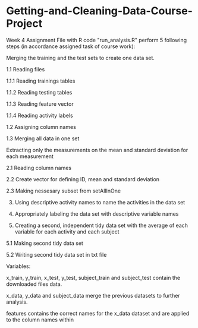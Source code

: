 # Getting-and-Cleaning-Data-Course-Project
Week 4 Assignment
File with R code "run_analysis.R" perform 5 following steps (in accordance assigned task of course work):

Merging the training and the test sets to create one data set.

1.1 Reading files

1.1.1 Reading trainings tables

1.1.2 Reading testing tables

1.1.3 Reading feature vector

1.1.4 Reading activity labels

1.2 Assigning column names

1.3 Merging all data in one set

Extracting only the measurements on the mean and standard deviation for each measurement

2.1 Reading column names

2.2 Create vector for defining ID, mean and standard deviation

2.3 Making nessesary subset from setAllInOne

3. Using descriptive activity names to name the activities in the data set

4. Appropriately labeling the data set with descriptive variable names

5. Creating a second, independent tidy data set with the average of each variable for each activity and each subject

5.1 Making second tidy data set

5.2 Writing second tidy data set in txt file

Variables:

x_train, y_train, x_test, y_test, subject_train and subject_test contain the downloaded files data.

x_data, y_data and subject_data merge the previous datasets to further analysis.

features contains the correct names for the x_data dataset and are applied to the column names within


